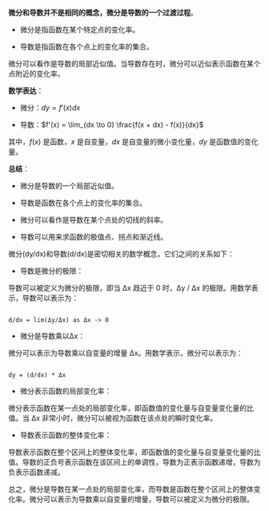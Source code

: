 **微分和导数并不是相同的概念，微分是导数的一个过渡过程**。

  

* 微分是指函数在某个特定点的变化率。

* 导数是指函数在各个点上的变化率的集合。

  

微分可以看作是导数的局部近似值。当导数存在时，微分可以近似表示函数在某个点附近的变化率。

  

**数学表达**：

  

* 微分：$dy = f'(x)dx$

* 导数：$f'(x) = \lim_{dx \to 0} \frac{f(x + dx) - f(x)}{dx}$

  

其中，$f(x)$ 是函数，$x$ 是自变量，$dx$ 是自变量的微小变化量，$dy$ 是函数值的变化量。

  

**总结**：

  

* 微分是导数的一个局部近似值。

* 导数是函数在各个点上的变化率的集合。

* 微分可以看作是导数在某个点处的切线的斜率。

* 导数可以用来求函数的极值点、拐点和渐近线。

微分(dy/dx)和导数(d/dx)是密切相关的数学概念，它们之间的关系如下：

  

- 导数是微分的极限：

导数可以被定义为微分的极限，即当 Δx 趋近于 0 时，Δy / Δx 的极限。用数学表示，导数可以表示为：

  

```

d/dx = lim(Δy/Δx) as Δx -> 0

```

  

- 微分是导数乘以Δx：

微分可以表示为导数乘以自变量的增量 Δx。用数学表示，微分可以表示为：

  

```

dy = (d/dx) * Δx

```

  

- 微分表示函数的局部变化率：

微分表示函数在某一点处的局部变化率，即函数值的变化量与自变量变化量的比值。当 Δx 非常小时，微分可以被视为函数在该点处的瞬时变化率。

  

- 导数表示函数的整体变化率：

导数表示函数在整个区间上的整体变化率，即函数值的变化量与自变量变化量的比值。导数的正负号表示函数在该区间上的单调性，导数为正表示函数递增，导数为负表示函数递减。

  

总之，微分是导数在某一点处的局部变化率，而导数是函数在整个区间上的整体变化率。微分可以表示为导数乘以自变量的增量，导数可以被定义为微分的极限。